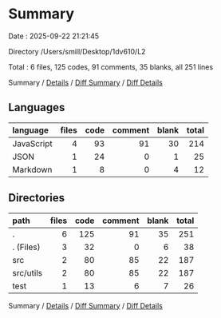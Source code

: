 # Summary

Date : 2025-09-22 21:21:45

Directory /Users/smill/Desktop/1dv610/L2

Total : 6 files,  125 codes, 91 comments, 35 blanks, all 251 lines

Summary / [Details](details.md) / [Diff Summary](diff.md) / [Diff Details](diff-details.md)

## Languages
| language | files | code | comment | blank | total |
| :--- | ---: | ---: | ---: | ---: | ---: |
| JavaScript | 4 | 93 | 91 | 30 | 214 |
| JSON | 1 | 24 | 0 | 1 | 25 |
| Markdown | 1 | 8 | 0 | 4 | 12 |

## Directories
| path | files | code | comment | blank | total |
| :--- | ---: | ---: | ---: | ---: | ---: |
| . | 6 | 125 | 91 | 35 | 251 |
| . (Files) | 3 | 32 | 0 | 6 | 38 |
| src | 2 | 80 | 85 | 22 | 187 |
| src/utils | 2 | 80 | 85 | 22 | 187 |
| test | 1 | 13 | 6 | 7 | 26 |

Summary / [Details](details.md) / [Diff Summary](diff.md) / [Diff Details](diff-details.md)